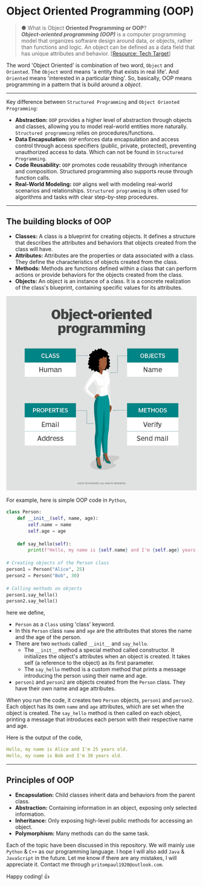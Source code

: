 # Object Oriented Programming (OOP)

>● What is Object **Oriented Programming or OOP**?\
> ***Object-oriented programming (OOP)*** is a computer programming model that organizes software design around data, or objects, rather than functions and logic. An object can be defined as a data field that has unique attributes and behavior. [[Resource: Tech Target](https://www.techtarget.com/searchapparchitecture/definition/object-oriented-programming-OOP#:~:text=Object%2Doriented%20programming%20(OOP)%20is%20a%20computer%20programming%20model%20that%20organizes%20software%20design%20around%20data%2C%20or%20objects%2C%20rather%20than%20functions%20and%20logic.%20An%20object%20can%20be%20defined%20as%20a%20data%20field%20that%20has%20unique%20attributes%20and%20behavior.)]

The word 'Object Oriented' is combination of two word, `Object` and `Oriented`. The `Object` word means 'a entity that exists in real life'. And `Oriented` means 'interested in a particular thing'. So, basically, OOP means programming in a pattern that is build around a *object*.

---
Key difference between `Structured Programming` and `Object Oriented Programming`:

- **Abstraction:** `OOP` provides a higher level of abstraction through objects and classes, allowing you to model real-world entities more naturally. `Structured programming` relies on procedures/functions.
- **Data Encapsulation:** `OOP` enforces data encapsulation and access control through access specifiers (public, private, protected), preventing unauthorized access to data. Which can not be found in `Structured Programming`.
- **Code Reusability:** `OOP` promotes code reusability through inheritance and composition. Structured programming also supports reuse through function calls.
- **Real-World Modeling:** `OOP` aligns well with modeling real-world scenarios and relationships. `Structured programming` is often used for algorithms and tasks with clear step-by-step procedures.

---

## The building blocks of OOP

- **Classes:** A class is a blueprint for creating objects. It defines a structure that describes the attributes and behaviors that objects created from the class will have.
- **Attributes:** Attributes are the properties or data associated with a class. They define the characteristics of objects created from the class.
- **Methods:** Methods are functions defined within a class that can perform actions or provide behaviors for the objects created from the class.
- **Objects:** An object is an instance of a class. It is a concrete realization of the class's blueprint, containing specific values for its attributes.

![A simple example of OOP's building blocks](images\whatis-object_oriented_programming.png)

For example, here is simple OOP code in `Python`,

```python
class Person:
    def __init__(self, name, age):
        self.name = name
        self.age = age
    
    def say_hello(self):
        print(f"Hello, my name is {self.name} and I'm {self.age} years old.")

# Creating objects of the Person class
person1 = Person("Alice", 25)
person2 = Person("Bob", 30)

# Calling methods on objects
person1.say_hello()
person2.say_hello()
```

here we define,

- `Person` as a `Class` using 'class' keyword.
- In this `Person` class `name` and `age` are the attributes that stores the name and the age of the person.
- There are two `methods` called `__init__` and `say_hello`.
  - The `__init__` method a special method called constructor. It initializes the object's attributes when an object is created. It takes self (a reference to the object) as its first parameter.
  - The `say_hello` method is a custom method that prints a message introducing the person using their name and age.
- `person1` and `person2` are objects created from the `Person` class. They have their own name and age attributes.

When you run the code, it creates two `Person` objects, `person1` and `person2`. Each object has its own `name` and `age` attributes, which are set when the object is created. The `say_hello` method is then called on each object, printing a message that introduces each person with their respective name and age.

Here is the output of the code,

```yml
Hello, my name is Alice and I'm 25 years old.
Hello, my name is Bob and I'm 30 years old.
```

---

## Principles of OOP

- **Encapsulation:** Child classes inherit data and behaviors from the parent class.
- **Abstraction:** Containing information in an object, exposing only selected information.
- **Inheritance:** Only exposing high-level public methods for accessing an object.
- **Polymorphism:** Many methods can do the same task.

Each of the topic have been discussed in this repository. We will mainly use `Python` & `C++` as our programming language. I hope I will also add `Java` & `JavaScript` in the future. Let me know if there are any mistakes, I will appreciate it. Contact me through `pritompaul1920@outlook.com`.

Happy coding! 👍
